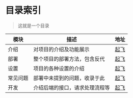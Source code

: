 # 目录索引

> 这就是一个目录

| 模块     | 描述                           | 地址                   |
| -------- | ------------------------------ | ---------------------- |
| 介绍     | 对项目的介绍及功能展示         | [起飞](/feature/index) |
| 部署     | 整个项目的部署方法，包含反代   | [起飞](/depoy/index)   |
| 设置     | 项目的各种设置的介绍           | [起飞](/setting/index) |
| 常见问题 | 部署中未提到的问题，收录于此   | [起飞](/q_a/index)     |
| 开发     | 介绍后端的接口，请求处理流程等 | [起飞](/dev/index)     |

